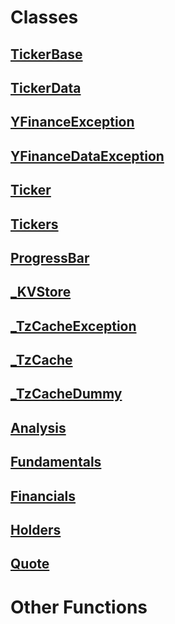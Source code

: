 # Classes
## [TickerBase]()
## [TickerData]()
## [YFinanceException]()
## [YFinanceDataException]()
## [Ticker]()
## [Tickers]()
## [ProgressBar]()
## [_KVStore]()
## [_TzCacheException]()
## [_TzCache]()
## [_TzCacheDummy]()
## [Analysis]()
## [Fundamentals]()
## [Financials]()
## [Holders]()
## [Quote]()

# Other Functions